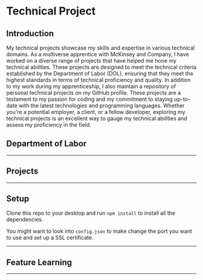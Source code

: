 # Technical Project

## Introduction

My technical projects showcase my skills and expertise in various technical domains. As a multiverse apprentice with McKinsey and Company, I have worked on a diverse range of projects that have helped me hone my technical abilities. These projects are designed to meet the technical criteria established by the Department of Labor (DOL), ensuring that they meet the highest standards in terms of technical proficiency and quality. In addition to my work during my apprenticeship, I also maintain a repository of personal technical projects on my GitHub profile. These projects are a testament to my passion for coding and my commitment to staying up-to-date with the latest technologies and programming languages. Whether you're a potential employer, a client, or a fellow developer, exploring my technical projects is an excellent way to gauge my technical abilities and assess my proficiency in the field.

## Department of Labor

---

## Projects

---

## Setup

Clone this repo to your desktop and run `npm install` to install all the dependencies.

You might want to look into `config.json` to make change the port you want to use and set up a SSL certificate.

---

## Feature Learning

---
